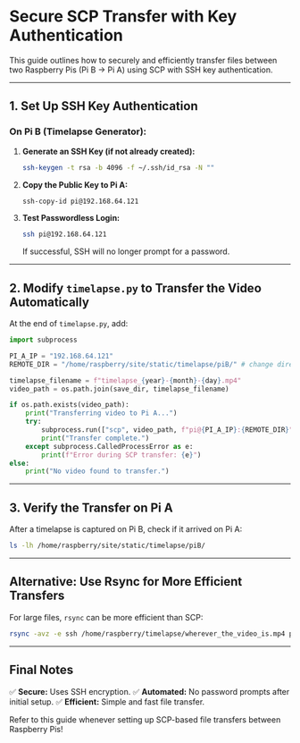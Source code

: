 # Secure SCP Transfer with Key Authentication

This guide outlines how to securely and efficiently transfer files between two Raspberry Pis (Pi B → Pi A) using SCP with SSH key authentication.

---

## **1. Set Up SSH Key Authentication**

### **On Pi B (Timelapse Generator):**
1. **Generate an SSH Key (if not already created):**
   ```bash
   ssh-keygen -t rsa -b 4096 -f ~/.ssh/id_rsa -N ""
   ```
2. **Copy the Public Key to Pi A:**
   ```bash
   ssh-copy-id pi@192.168.64.121
   ```
3. **Test Passwordless Login:**
   ```bash
   ssh pi@192.168.64.121
   ```
   If successful, SSH will no longer prompt for a password.

---

## **2. Modify `timelapse.py` to Transfer the Video Automatically**

At the end of `timelapse.py`, add:

```python
import subprocess

PI_A_IP = "192.168.64.121"
REMOTE_DIR = "/home/raspberry/site/static/timelapse/piB/" # change directory structure on website

timelapse_filename = f"timelapse_{year}-{month}-{day}.mp4"
video_path = os.path.join(save_dir, timelapse_filename)

if os.path.exists(video_path):
    print("Transferring video to Pi A...")
    try:
        subprocess.run(["scp", video_path, f"pi@{PI_A_IP}:{REMOTE_DIR}"], check=True)
        print("Transfer complete.")
    except subprocess.CalledProcessError as e:
        print(f"Error during SCP transfer: {e}")
else:
    print("No video found to transfer.")
```

---

## **3. Verify the Transfer on Pi A**

After a timelapse is captured on Pi B, check if it arrived on Pi A:
```bash
ls -lh /home/raspberry/site/static/timelapse/piB/
```

---

## **Alternative: Use Rsync for More Efficient Transfers**

For large files, `rsync` can be more efficient than SCP:
```bash
rsync -avz -e ssh /home/raspberry/timelapse/wherever_the_video_is.mp4 pi@192.168.64.121:/home/raspberry/site/static/timelapse/piB/
```

---

## **Final Notes**
✅ **Secure:** Uses SSH encryption.
✅ **Automated:** No password prompts after initial setup.
✅ **Efficient:** Simple and fast file transfer.

Refer to this guide whenever setting up SCP-based file transfers between Raspberry Pis!